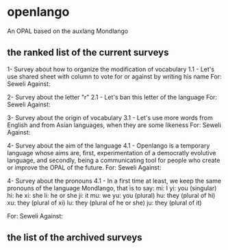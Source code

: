 # openlango
An OPAL based on the auxlang Mondlango

## the ranked list of the current surveys

1- Survey about how to organize the modification of vocabulary
1.1 - Let's use shared sheet with column to vote for or against by writing his name
For: Seweli
Against:

2- Survey about the letter "r"
2.1 - Let's ban this letter of the language
For: Seweli
Against:

3- Survey about the origin of vocabulary
3.1 - Let's use more words from English and from Asian languages, when they are some likeness
For: Seweli
Against:

4- Survey about the aim of the language
4.1 - Openlango is a temporary language whose aims are, first, experimentation of a democratly evolutive language, and secondly, being a communicating tool for people who create or improve the OPAL of the future.
For: Seweli
Against:

4- Survey about the pronouns
4.1 - In a first time at least, we keep the same pronouns of the language Mondlango, that is to say:
mi: I
yi:  you (singular)
hi:  he
xi:  she
li:  he or she
ji:  it
mu:  we
yu:  you (plural)
hu:  they (plural of hi)
xu:  they (plural of xi)
lu:  they (plural of he or she)
ju:  they (plural of it)

For: Seweli
Against:


## the list of the archived surveys
